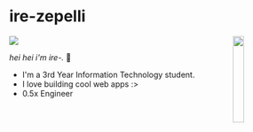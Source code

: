 # ire-zepelli

</p>
<img align="right" width="20%" src="https://tlgrm.ru/_/stickers/c31/1a1/c311a12c-f66f-3d99-8a4a-7407b880d1a7/1.webp">
<p>
<img src="https://komarev.com/ghpvc/?username=ire-zepelli&color=4f58e8" />
 
*hei hei i'm ire-.* :wave:
- I'm a 3rd Year Information Technology student.
- I love building cool web apps :>
- 0.5x Engineer
